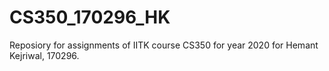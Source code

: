 # CS350_170296_HK
Reposiory for assignments of IITK course CS350 for year 2020 for Hemant Kejriwal, 170296.
